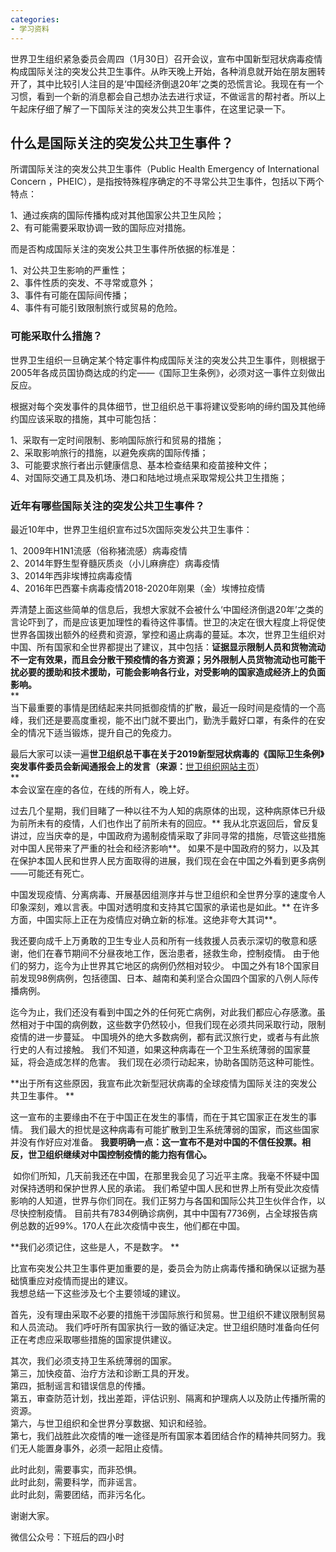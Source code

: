 ```yaml
---
categories:
- 学习资料
---
```


世界卫生组织紧急委员会周四（1月30日）召开会议，宣布中国新型冠状病毒疫情构成国际关注的突发公共卫生事件。从昨天晚上开始，各种消息就开始在朋友圈转开了，其中比较引人注目的是‘中国经济倒退20年’之类的恐慌言论。我现在有一个习惯，看到一个新的消息都会自己想办法去进行求证，不做谣言的帮衬者。所以上午起床仔细了解了一下国际关注的突发公共卫生事件，在这里记录一下。

<a name="D3UnQ"></a>
## 什么是国际关注的突发公共卫生事件？

所谓国际关注的突发公共卫生事件（Public Health Emergency of International Concern ，PHEIC），是指按特殊程序确定的不寻常公共卫生事件，包括以下两个特点：

1、通过疾病的国际传播构成对其他国家公共卫生风险；<br />2、有可能需要采取协调一致的国际应对措施。

而是否构成国际关注的突发公共卫生事件所依据的标准是：

1、对公共卫生影响的严重性；<br />2、事件性质的突发、不寻常或意外；<br />3、事件有可能在国际间传播；<br />4、事件有可能引致限制旅行或贸易的危险。

<a name="ih1YK"></a>
### 可能采取什么措施？

世界卫生组织一旦确定某个特定事件构成国际关注的突发公共卫生事件，则根据于2005年各成员国协商达成的约定——《国际卫生条例》，必须对这一事件立刻做出反应。

根据对每个突发事件的具体细节，世卫组织总干事将建议受影响的缔约国及其他缔约国应该采取的措施，其中可能包括：

1、采取有一定时间限制、影响国际旅行和贸易的措施；<br />2、采取影响旅行的措施，以避免疾病的国际传播；<br />3、可能要求旅行者出示健康信息、基本检查结果和疫苗接种文件；<br />4、对国际交通工具及机场、港口和陆地过境点采取常规公共卫生措施；

<a name="nzdLg"></a>
### 近年有哪些国际关注的突发公共卫生事件？

最近10年中，世界卫生组织宣布过5次国际突发公共卫生事件：

1、2009年H1N1流感（俗称猪流感）病毒疫情<br />2、2014年野生型脊髓灰质炎（小儿麻痹症）病毒疫情<br />3、2014年西非埃博拉病毒疫情<br />4、2016年巴西寨卡病毒疫情2018-2020年刚果（金）埃博拉疫情

弄清楚上面这些简单的信息后，我想大家就不会被什么‘中国经济倒退20年’之类的言论吓到了，而是应该更加理性的看待这件事情。世卫的决定在很大程度上将促使世界各国拨出额外的经费和资源，掌控和遏止病毒的蔓延。本次，世界卫生组织对中国、所有国家和全世界都提出了建议，其中包括：**证据显示限制人员和货物流动不一定有效果，而且会分散干预疫情的各方资源；另外限制人员货物流动也可能干扰必要的援助和技术援助，可能会影响各行业，对受影响的国家造成经济上的负面影响。**<br />**<br />当下最重要的事情是团结起来共同抵御疫情的扩散，最近一段时间是疫情的一个高峰，我们还是要高度重视，能不出门就不要出门，勤洗手戴好口罩，有条件的在安全的情况下适当锻炼，提升自己的免疫力。

最后大家可以读一遍**世卫组织总干事在关于2019新型冠状病毒的《国际卫生条例》突发事件委员会新闻通报会上的发言（来源：**[世卫组织网站主页](https://www.who.int/zh)）<br />**<br />本会议室在座的各位，在线的所有人，晚上好。 

过去几个星期，我们目睹了一种以往不为人知的病原体的出现，这种病原体已升级为前所未有的疫情，人们也作出了前所未有的回应。** 我从北京返回后，曾反复讲过，应当庆幸的是，中国政府为遏制疫情采取了非同寻常的措施，尽管这些措施对中国人民带来了严重的社会和经济影响**。 如果不是中国政府的努力，以及其在保护本国人民和世界人民方面取得的进展，我们现在会在中国之外看到更多病例——可能还有死亡。 

中国发现疫情、分离病毒、开展基因组测序并与世卫组织和全世界分享的速度令人印象深刻，难以言表。中国对透明度和支持其它国家的承诺也是如此。** 在许多方面，中国实际上正在为疫情应对确立新的标准。这绝非夸大其词**。 

我还要向成千上万勇敢的卫生专业人员和所有一线救援人员表示深切的敬意和感谢，他们在春节期间不分昼夜地工作，医治患者，拯救生命，控制疫情。 由于他们的努力，迄今为止世界其它地区的病例仍然相对较少。 中国之外有18个国家目前发现98例病例，包括德国、日本、越南和美利坚合众国四个国家的八例人际传播病例。 

迄今为止，我们还没有看到中国之外的任何死亡病例，对此我们都应心存感激。虽然相对于中国的病例数，这些数字仍然较小，但我们现在必须共同采取行动，限制疫情的进一步蔓延。 中国境外的绝大多数病例，都有武汉旅行史，或者与有此旅行史的人有过接触。 我们不知道，如果这种病毒在一个卫生系统薄弱的国家蔓延，将会造成怎样的危害。 我们现在必须行动起来，协助各国防范这种可能性。 

**出于所有这些原因，我宣布此次新型冠状病毒的全球疫情为国际关注的突发公共卫生事件。 **

这一宣布的主要缘由不在于中国正在发生的事情，而在于其它国家正在发生的事情。 我们最大的担忧是这种病毒有可能扩散到卫生系统薄弱的国家，而这些国家并没有作好应对准备。 **我要明确一点：这一宣布不是对中国的不信任投票。相反，世卫组织继续对中国控制疫情的能力抱有信心。**

 如你们所知，几天前我还在中国，在那里我会见了习近平主席。我毫不怀疑中国对保持透明和保护世界人民的承诺。 我们希望中国人民和世界上所有受此次疫情影响的人知道，世界与你们同在。我们正努力与各国和国际公共卫生伙伴合作，以尽快控制疫情。 目前共有7834例确诊病例，其中中国有7736例，占全球报告病例总数的近99%。170人在此次疫情中丧生，他们都在中国。 

**我们必须记住，这些是人，不是数字。 **

比宣布突发公共卫生事件更加重要的是，委员会为防止病毒传播和确保以证据为基础慎重应对疫情而提出的建议。 <br />我想总结一下这些涉及七个主要领域的建议。 

首先，没有理由采取不必要的措施干涉国际旅行和贸易。世卫组织不建议限制贸易和人员流动。 我们呼吁所有国家执行一致的循证决定。世卫组织随时准备向任何正在考虑应采取哪些措施的国家提供建议。 

其次，我们必须支持卫生系统薄弱的国家。 <br />第三，加快疫苗、治疗方法和诊断工具的开发。 <br />第四，抵制谣言和错误信息的传播。 <br />第五，审查防范计划，找出差距，评估识别、隔离和护理病人以及防止传播所需的资源。 <br />第六，与世卫组织和全世界分享数据、知识和经验。 <br />第七，我们战胜此次疫情的唯一途径是所有国家本着团结合作的精神共同努力。我们无人能置身事外，必须一起阻止疫情。 

此时此刻，需要事实，而非恐惧。 <br />此时此刻，需要科学，而非谣言。 <br />此时此刻，需要团结，而非污名化。 

谢谢大家。

微信公众号：下班后的四小时